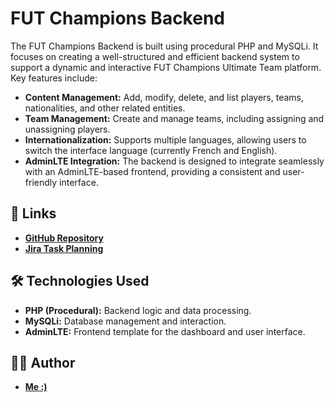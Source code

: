 # FUT Champions Backend

The FUT Champions Backend is built using procedural PHP and MySQLi. It focuses on creating a well-structured and efficient backend system to support a dynamic and interactive FUT Champions Ultimate Team platform. Key features include:

*   **Content Management:** Add, modify, delete, and list players, teams, nationalities, and other related entities.
*   **Team Management:** Create and manage teams, including assigning and unassigning players.
*   **Internationalization:** Supports multiple languages, allowing users to switch the interface language (currently French and English).
*   **AdminLTE Integration:** The backend is designed to integrate seamlessly with an AdminLTE-based frontend, providing a consistent and user-friendly interface.

## 🔗 Links

*   **[GitHub Repository](https://github.com/Drissnafii/FUTactic_Backend.git)**
*   **[Jira Task Planning](https://drissnafi3.atlassian.net/jira/software/projects/FB/boards/5?sprintStarted=true&atlOrigin=eyJpIjoiNGVhNmE1NTgxZDI0NDg5NDgyNzRiNmQ0Y2VjYTcyMDgiLCJwIjoiaiJ9)**


## 🛠️ Technologies Used

*   **PHP (Procedural):** Backend logic and data processing.
*   **MySQLi:** Database management and interaction.
*   **AdminLTE:**  Frontend template for the dashboard and user interface.

## 👨‍💻 Author

*   **[Me :)](https://github.com/Drissnafii)**